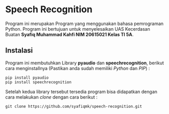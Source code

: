 
# Speech Recognition

Program ini merupakan Program yang menggunakan bahasa pemrograman Python. Program ini bertujuan untuk menyelesaikan UAS Kecerdasan Buatan **Syafiq Muhammad Kahfi NIM 20615021 Kelas TI 5A**.

## Instalasi

Program ini membutuhkan Library **pyaudio** dan **speechrecognition**, berikut cara menginstallnya (Pastikan anda sudah memiliki *Python* dan *PIP*) :

```
pip install pyaudio
pip install speechrecognition
```

Setelah kedua library tersebut tersedia program bisa didapatkan dengan cara melakukan *clone* dengan cara berikut :
```
git clone https://github.com/syafiqmk/speech-recognition.git
```

